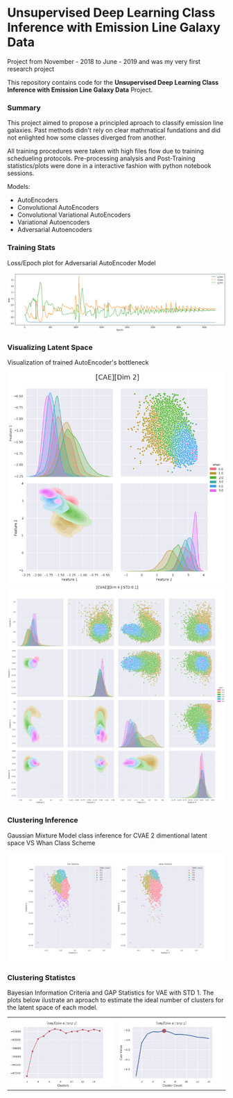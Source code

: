 # Unsupervised Deep Learning Class Inference with Emission Line Galaxy Data

Project from November - 2018 to June - 2019 and was my very first research project

This repository contains code for the **Unsupervised Deep Learning Class Inference with Emission Line Galaxy Data** Project.

### Summary

This project aimed to propose a principled aproach to classify emission line galaxies. Past methods didn't rely on clear mathmatical fundations and did not enlighted how some classes diverged from another.

All training procedures were taken with high files flow due to training schedueling protocols. Pre-processing analysis and Post-Training statistics/plots were done in a interactive fashion with python notebook sessions.

Models:
- AutoEncoders
- Convolutional AutoEncoders
- Convolutional Variational AutoEncoders
- Variational Autoencoders
- Adversarial Autoencoders

### Training Stats
Loss/Epoch plot for Adversarial AutoEncoder Model

![loss/epoch](https://github.com/patrick-schubert/emission-line-galaxy/blob/main/Misc/AAE_training_loss.png)

### Visualizing Latent Space
Visualization of trained AutoEncoder's bottleneck 

![ls1](https://github.com/patrick-schubert/emission-line-galaxy/blob/main/Plots/CAE/%5BDim%202%5DLatent_Space-Type_whan.png)
<img src="https://github.com/patrick-schubert/emission-line-galaxy/blob/main/Plots/CVAE/%5BDim%204%20_%20STD%200.1%5DLatent_Space-Type_whan.png" width = "786">

### Clustering Inference
Gaussian Mixture Model class inference for CVAE 2 dimentional latent space VS Whan Class Scheme

![ci](https://github.com/patrick-schubert/emission-line-galaxy/blob/main/OurClusters/CVAE/%5BDim%202%20_%20STD%201e-13%5DOurScheme%20_%20GMM%20_Type_whan.png)

### Clustering Statistcs
Bayesian Information Criteria and GAP Statistics for VAE with STD 1. The plots below ilustrate an aproach to estimate the ideal number of clusters for the latent space of each model.

<table border="0">
<tr>
    <td>
    <img src="https://github.com/patrick-schubert/emission-line-galaxy/blob/main/Plots/VAE/%5BDim%204%20_%20STD%201%5DBIC.png" width="100%" />
    </td>
    <td>
    <img src="https://github.com/patrick-schubert/emission-line-galaxy/blob/main/Plots/VAE/%5BDim%204%20_%20STD%201%5DGAP.png", width="100%" />
    </td>
</tr>
</table>


